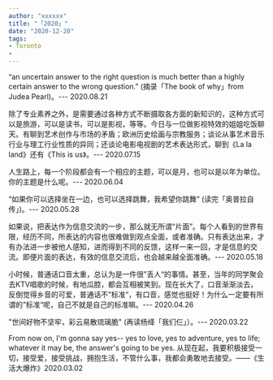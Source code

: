 ```yaml
---
author: "xxxxxx"
title: "「2020」"
date: "2020-12-20"
tags: 
- Toronto
- 
---
```


“an uncertain answer to the right question is much better than a highly certain answer to the wrong question.” (摘录「The book of why」from Judea Pearl)。--- 2020.08.21


除了专业素养之外，是需要通过各种方式不断摄取各方面的新知识的，这种方式可以是旅游，可以是读书，可以是影视，等等。今日与一位做影视特效的姐姐吃饭聊天。有聊到艺术创作与市场的矛盾；欧洲历史绘画与宗教服务；谈论从事艺术音乐行业与理工行业性质的异同；还谈论电影电视剧的艺术表达形式，聊到《La la land》还有《This is us》。--- 2020.07.15

人生路上，每一个阶段都会有一个相应的主题，可以是月，也可以是以年为单位。你的主题是什么呢。--- 2020.06.04

“如果你可以选择坐在一边，也可以选择跳舞，我希望你跳舞” (读完「奥普拉自传」)。--- 2020.05.28

如果说，把表达作为信息交流的一步，那么就无所谓“片面”。每个人看到的世界有限，经历不同，所表达的内容也很难做到观点全面，或者准确。只有表达出来，才有办法进一步被他人感知，进而得到不同的反馈，这样一来一回，才是信息的交流。即便片面的表达，有效的信息交流后，也会越来越全面准确。--- 2020.05.18

小时候，普通话口音太重，总认为是一件很”丢人“的事情。甚至，当年的同学聚会去KTV唱歌的时候，有地瓜腔，都会互相被笑到。现在长大了，口音渐渐淡去，反倒觉得乡音的可爱，普通话不”标准“，有口音，感觉也挺好！为什么一定要有所谓的”标准“呢，自己不就是自己的标准嘛。--- 2020.04.26

"世间好物不坚牢，彩云易散琉璃脆" (再读杨绛「我们仨」）。--- 2020.03.22

From now on, I'm gonna say yes-- yes to love, yes to adventure, yes to life; whatever it may be, the answer's going to be yes. 从现在起，我要积极接受一切，接受爱，接受挑战，拥抱生活，不管什么事，我都会勇敢地去接受。——《生活大爆炸》2020.03.02


